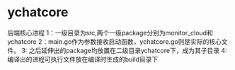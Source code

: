 # ychatcore
后端核心进程
1：一级目录为src,两个一级package分别为monitor_cloud和ychatcore
2：main.go作为参数接收启动函数，ychatcore.go则是实际的核心文件。
3: 之后延伸出的package均放置在二级目录ychatcore下，成为其子目录
4: 编译出的进程可执行文件放在编译时生成的build目录下
